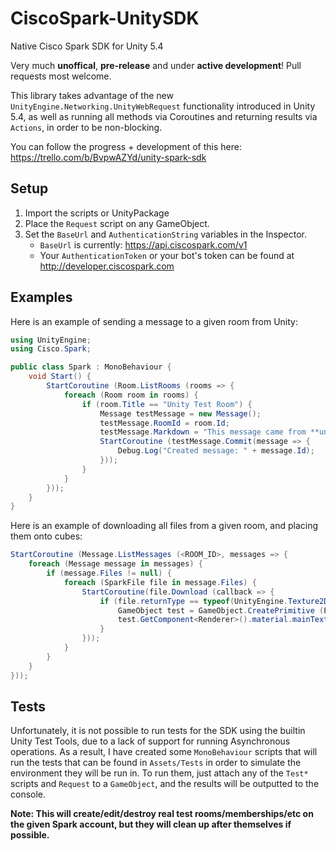 # CiscoSpark-UnitySDK
Native Cisco Spark SDK for Unity 5.4

Very much **unoffical**, **pre-release** and under **active development**! Pull requests most welcome.

This library takes advantage of the new `UnityEngine.Networking.UnityWebRequest` functionality introduced in Unity 5.4, as well as running all methods via Coroutines and returning results via `Actions`, in order to be non-blocking.

You can follow the progress + development of this here: https://trello.com/b/BvpwAZYd/unity-spark-sdk

## Setup
1. Import the scripts or UnityPackage
2. Place the `Request` script on any GameObject.
3. Set the `BaseUrl` and `AuthenticationString` variables in the Inspector.
    - `BaseUrl` is currently: https://api.ciscospark.com/v1
    - Your `AuthenticationToken` or your bot's token can be found at http://developer.ciscospark.com


## Examples
Here is an example of sending a message to a given room from Unity:

```c#
using UnityEngine;
using Cisco.Spark;

public class Spark : MonoBehaviour {
	void Start() {
		StartCoroutine (Room.ListRooms (rooms => {
			foreach (Room room in rooms) {
				if (room.Title == "Unity Test Room") {
					Message testMessage = new Message();
					testMessage.RoomId = room.Id;
					testMessage.Markdown = "This message came from **unity**";
					StartCoroutine (testMessage.Commit(message => {
						Debug.Log("Created message: " + message.Id);
					}));
				}
			}
		}));
	}
}
```

Here is an example of downloading all files from a given room, and placing them onto cubes:

```c#
StartCoroutine (Message.ListMessages (<ROOM_ID>, messages => {
    foreach (Message message in messages) {
        if (message.Files != null) {
            foreach (SparkFile file in message.Files) {
                StartCoroutine(file.Download (callback => {
                    if (file.returnType == typeof(UnityEngine.Texture2D)) {
                        GameObject test = GameObject.CreatePrimitive (PrimitiveType.Cube);
                        test.GetComponent<Renderer>().material.mainTexture = callback as Texture2D;
                    }
                }));
			}
		}
	}
}));
```

## Tests
Unfortunately, it is not possible to run tests for the SDK using the builtin Unity Test Tools, due to a lack of support for running Asynchronous operations. As a result, I have created some `MonoBehaviour` scripts that will run the tests that can be found in `Assets/Tests` in order to simulate the environment they will be run in. To run them, just attach any of the `Test*` scripts and `Request` to a `GameObject`, and the results will be outputted to the console.

**Note: This will create/edit/destroy real test rooms/memberships/etc on the given Spark account, but they will clean up after themselves if possible.**
